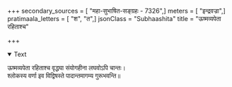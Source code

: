 +++
secondary_sources = [ "महा-सुभाषित-सङ्ग्रहः - 7326",]
meters = [ "इन्द्रवज्रा",]
pratimaala_letters = [ "श", "त",]
jsonClass = "Subhaashita"
title = "ऊष्मव्यपेता रहिताश्च"

+++

<details open><summary>Text</summary>

ऊष्मव्यपेता रहिताश्च वृद्ध्या संयोगहीना लघवोऽपि चान्तः।  
श्लोकस्य वर्णा इव विद्विषस्ते पादान्तमागम्य गुरूभवन्ति॥
</details>
